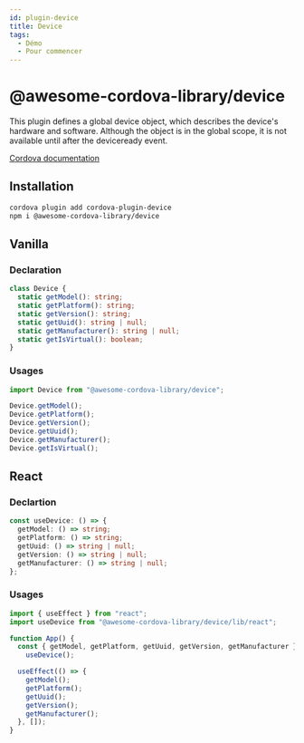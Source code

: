 ```yaml
---
id: plugin-device
title: Device
tags:
  - Démo
  - Pour commencer
---
```


# @awesome-cordova-library/device

This plugin defines a global device object, which describes the device's hardware and software. Although the object is in the global scope, it is not available until after the deviceready event.

[Cordova documentation](https://cordova.apache.org/docs/en/11.x/reference/cordova-plugin-device/index.html#quick-example)

## Installation

```sh
cordova plugin add cordova-plugin-device
npm i @awesome-cordova-library/device
```

## Vanilla

### Declaration

```typescript
class Device {
  static getModel(): string;
  static getPlatform(): string;
  static getVersion(): string;
  static getUuid(): string | null;
  static getManufacturer(): string | null;
  static getIsVirtual(): boolean;
}
```

### Usages

```typescript
import Device from "@awesome-cordova-library/device";

Device.getModel();
Device.getPlatform();
Device.getVersion();
Device.getUuid();
Device.getManufacturer();
Device.getIsVirtual();
```

## React

### Declartion

```typescript
const useDevice: () => {
  getModel: () => string;
  getPlatform: () => string;
  getUuid: () => string | null;
  getVersion: () => string | null;
  getManufacturer: () => string | null;
};
```

### Usages

```typescript
import { useEffect } from "react";
import useDevice from "@awesome-cordova-library/device/lib/react";

function App() {
  const { getModel, getPlatform, getUuid, getVersion, getManufacturer } =
    useDevice();

  useEffect(() => {
    getModel();
    getPlatform();
    getUuid();
    getVersion();
    getManufacturer();
  }, []);
}
```
